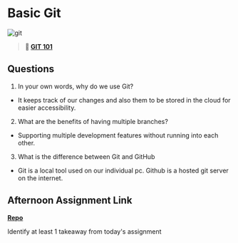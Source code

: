 # Basic Git

![git](https://git-scm.com/images/branching-illustration@2x.png)

> **📖 [GIT 101](https://codeworksacademy.com/fs-student-guide/resources/wk1/01-GIT)**

## Questions

1. In your own words, why do we use Git?

- It keeps track of our changes and also them to be stored in the cloud for easier accessibility.

2. What are the benefits of having multiple branches?

-  Supporting multiple development features without running into each other.

3. What is the difference between Git and GitHub

- Git is a local tool used on our individual pc. Github is a hosted git server on the internet.

## Afternoon Assignment Link

**[Repo](https://github.com/PKILB/<ASSIGNMENT_REPO>)**

Identify at least 1 takeaway from today's assignment


